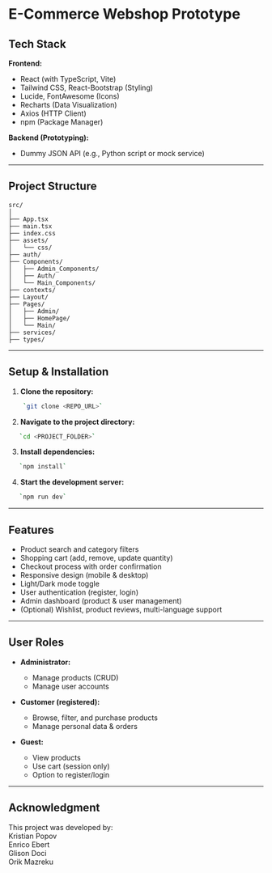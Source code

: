 # E-Commerce Webshop Prototype

## Tech Stack

**Frontend:**
- React (with TypeScript, Vite)
- Tailwind CSS, React-Bootstrap (Styling)
- Lucide, FontAwesome (Icons)
- Recharts (Data Visualization)
- Axios (HTTP Client)
- npm (Package Manager)

**Backend (Prototyping):**
- Dummy JSON API (e.g., Python script or mock service)

---

## Project Structure
```plaintext
src/
│
├── App.tsx
├── main.tsx
├── index.css
├── assets/
│   └── css/
├── auth/
├── Components/
│   ├── Admin_Components/
│   ├── Auth/
│   └── Main_Components/
├── contexts/
├── Layout/
├── Pages/
│   ├── Admin/
│   ├── HomePage/
│   └── Main/
├── services/
├── types/

```

---

## Setup & Installation

1. **Clone the repository:** 

```bash
    `git clone <REPO_URL>`
```   

2. **Navigate to the project directory:**
```bash
   `cd <PROJECT_FOLDER>`
```

3. **Install dependencies:**
```bash
   `npm install`
```   

4. **Start the development server:**
```bash
   `npm run dev`
```

---

## Features

- Product search and category filters
- Shopping cart (add, remove, update quantity)
- Checkout process with order confirmation
- Responsive design (mobile & desktop)
- Light/Dark mode toggle
- User authentication (register, login)
- Admin dashboard (product & user management)
- (Optional) Wishlist, product reviews, multi-language support

---

## User Roles

- **Administrator:**
    - Manage products (CRUD)
    - Manage user accounts

- **Customer (registered):**
    - Browse, filter, and purchase products
    - Manage personal data & orders

- **Guest:**
    - View products
    - Use cart (session only)
    - Option to register/login

---

## Acknowledgment

This project was developed by: <br>
Kristian Popov <br>
Enrico Ebert <br>
Glison Doci <br>
Orik Mazreku <br>
